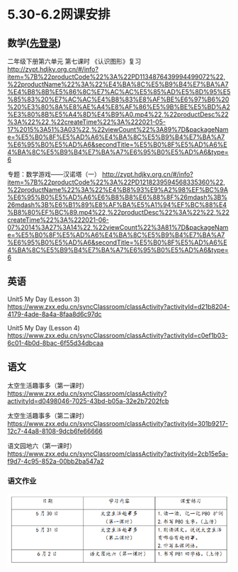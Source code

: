 # 5.30-6.2网课安排

## 数学([先登录](http://zypt.hdjky.org.cn/))

二年级下册第六单元 第七课时 《认识图形》复习
http://zypt.hdjky.org.cn/#/info?item=%7B%22productCode%22%3A%22PD1134876439994499072%22,%22productName%22%3A%22%E4%BA%8C%E5%B9%B4%E7%BA%A7%E4%B8%8B%E5%86%8C%E7%AC%AC%E5%85%AD%E5%8D%95%E5%85%83%20%E7%AC%AC%E4%B8%83%E8%AF%BE%E6%97%B6%20%20%E3%80%8A%E8%AE%A4%E8%AF%86%E5%9B%BE%E5%BD%A2%E3%80%8B%E5%A4%8D%E4%B9%A0.mp4%22,%22productDesc%22%3A%22%22,%22createTime%22%3A%222021-05-17%2015%3A51%3A03%22,%22viewCount%22%3A89%7D&packageName=%E5%B0%8F%E5%AD%A6%E4%BA%8C%E5%B9%B4%E7%BA%A7%E6%95%B0%E5%AD%A6&secondTitle=%E5%B0%8F%E5%AD%A6%E4%BA%8C%E5%B9%B4%E7%BA%A7%E6%95%B0%E5%AD%A6&type=6

专题：数学游戏——汉诺塔（一）
http://zypt.hdjky.org.cn/#/info?item=%7B%22productCode%22%3A%22PD1218239594568335360%22,%22productName%22%3A%22%E4%B8%93%E9%A2%98%EF%BC%9A%E6%95%B0%E5%AD%A6%E6%B8%B8%E6%88%8F%26mdash%3B%26mdash%3B%E6%B1%89%E8%AF%BA%E5%A1%94%EF%BC%88%E4%B8%80%EF%BC%89.mp4%22,%22productDesc%22%3A%22%22,%22createTime%22%3A%222021-06-07%2014%3A27%3A14%22,%22viewCount%22%3A81%7D&packageName=%E5%B0%8F%E5%AD%A6%E4%BA%8C%E5%B9%B4%E7%BA%A7%E6%95%B0%E5%AD%A6&secondTitle=%E5%B0%8F%E5%AD%A6%E4%BA%8C%E5%B9%B4%E7%BA%A7%E6%95%B0%E5%AD%A6&type=6

## 英语

Unit5 My Day (Lesson 3)
https://www.zxx.edu.cn/syncClassroom/classActivity?activityId=d21b8204-4179-4ade-8a4a-8faa8d6c97dc

Unit5 My Day (Lesson 4)
https://www.zxx.edu.cn/syncClassroom/classActivity?activityId=c0ef1b03-6c01-4b0d-8bac-6f55d34dbcaa

## 语文
太空生活趣事多（第一课时）
https://www.zxx.edu.cn/syncClassroom/classActivity?activityId=d0498046-7025-43bd-b05a-32e2b7202fcb

太空生活趣事多（第二课时）
https://www.zxx.edu.cn/syncClassroom/classActivity?activityId=301b9217-12c7-44a8-8108-9dcb6fe66666

语文园地六（第一课时）
https://www.zxx.edu.cn/syncClassroom/classActivity?activityId=2cb15e5a-f9d7-4c95-852a-00bb2ba547a2

### 语文作业
![](.\20220530语文.png)